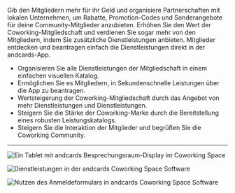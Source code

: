 Gib den Mitgliedern mehr für ihr Geld und organisiere Partnerschaften mit lokalen Unternehmen, um Rabatte, Promotion-Codes und Sonderangebote für deine Community-Mitglieder anzubieten. Erhöhen Sie den Wert der Coworking-Mitgliedschaft und verdienen Sie sogar mehr von den Mitgliedern, indem Sie zusätzliche Dienstleistungen anbieten. Mitglieder entdecken und beantragen einfach die Dienstleistungen direkt in der andcards-App.

- Organisieren Sie alle Dienstleistungen der Mitgliedschaft in einem einfachen visuellen Katalog.
- Ermöglichen Sie es Mitgliedern, in Sekundenschnelle Leistungen über die App zu beantragen.
- Wertsteigerung der Coworking-Mitgliedschaft durch das Angebot von mehr Dienstleistungen und Dienstleistungen.
- Steigern Sie die Stärke der Coworking-Marke durch die Bereitstellung eines robusten Leistungskatalogs.
- Steigern Sie die Interaktion der Mitglieder und begrüßen Sie die Coworking Community.

---

![Ein Tablet mit andcards Besprechungsraum-Display im Coworking Space](https://d7ccq1i35b0cj.cloudfront.net/andcards-services-main-light-en-1920-1200.png)

![Dienstleistungen in der andcards Coworking Space Software](https://d7ccq1i35b0cj.cloudfront.net/andcards-services-list-light-en-1920-1200.png)

![Nutzen des Anmeldeformulars in andcards Coworking Space Software](https://d7ccq1i35b0cj.cloudfront.net/andcards-services-apply-light-en-1920-1200.png)
